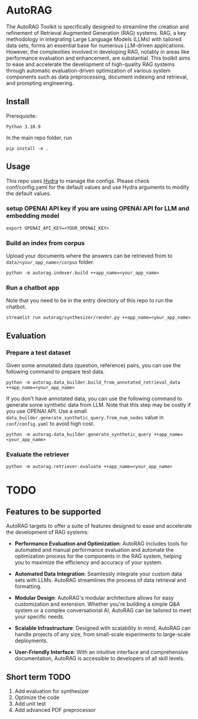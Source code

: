 # AutoRAG

The AutoRAG Toolkit is specifically designed to streamline the creation and refinement of Retrieval Augmented Generation (RAG) systems. RAG, a key methodology in integrating Large Language Models (LLMs) with tailored data sets, forms an essential base for numerous LLM-driven applications. However, the complexities involved in developing RAG, notably in areas like performance evaluation and enhancement, are substantial. 
This toolkit aims to ease and accelerate the development of high-quality RAG systems through automatic evaluation-driven optimization of various system components such as data preprocessing, document indexing and retrieval, and prompting engineering.

## Install
Prerequisite:
```
Python 3.10.9
```

In the main repo folder, run
```
pip install -e .
```

## Usage
This repo uses [Hydra](https://hydra.cc/docs/intro/) to manage the configs. Please check conf/config.yaml for the default values and use Hydra arguments to modify the default values. 

### setup OPENAI API key if you are using OPENAI API for LLM and embedding model
```
export OPENAI_API_KEY=<YOUR_OPENAI_KEY>
```

### Build an index from corpus
Upload your documents where the answers can be retrieved from to `data/<your_app_name>/corpus` folder.  
```
python -m autorag.indexer.build ++app_name=<your_app_name>
```
### Run a chatbot app
Note that you need to be in the entry directory of this repo to run the chatbot. 
```
streamlit run autorag/synthesizer/render.py ++app_name=<your_app_name>
```

## Evaluation
### Prepare a test dataset
Given some annotated data (question, reference) pairs, you can use the following command to prepare test data.
```
python -m autorag.data_builder.build_from_annotated_retrieval_data ++app_name=<your_app_name> 
```
If you don't have annotated data, you can use the following command to generate some synthetic data from LLM. Note that this step may be costly if you use OPENAI API. Use a small `data_builder.generate_synthetic_query.from_num_nodes` value in `conf/config.yaml` to avoid high cost.
```
python -m autorag.data_builder.generate_synthetic_query ++app_name=<your_app_name>
```

### Evaluate the retriever
```
python -m autorag.retriever.evaluate ++app_name=<your_app_name>
```

# TODO
## Features to be supported
AutoRAG targets to offer a suite of features designed to ease and accelerate the development of RAG systems:

- **Performance Evaluation and Optimization**: AutoRAG includes tools for automated and manual performance evaluation and automate the optimization process for the components in the RAG system, helping you to maximize the efficiency and accuracy of your system.

- **Automated Data Integration**: Seamlessly integrate your custom data sets with LLMs. AutoRAG streamlines the process of data retrieval and formatting.

- **Modular Design**: AutoRAG's modular architecture allows for easy customization and extension. Whether you're building a simple Q&A system or a complex conversational AI, AutoRAG can be tailored to meet your specific needs.

- **Scalable Infrastructure**: Designed with scalability in mind, AutoRAG can handle projects of any size, from small-scale experiments to large-scale deployments.

- **User-Friendly Interface**: With an intuitive interface and comprehensive documentation, AutoRAG is accessible to developers of all skill levels.


## Short term TODO
1. Add evaluation for synthesizer
2. Optimize the code
3. Add unit test
4. Add advanced PDF preprocessor
